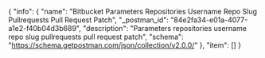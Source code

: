 {
  "info": {
    "name": "Bitbucket Parameters Repositories Username Repo Slug Pullrequests Pull Request  Patch",
    "_postman_id": "84e2fa34-e01a-4077-a1e2-f40b04d3b689",
    "description": "Parameters repositories username repo slug pullrequests pull request  patch",
    "schema": "https://schema.getpostman.com/json/collection/v2.0.0/"
  },
  "item": []
}
